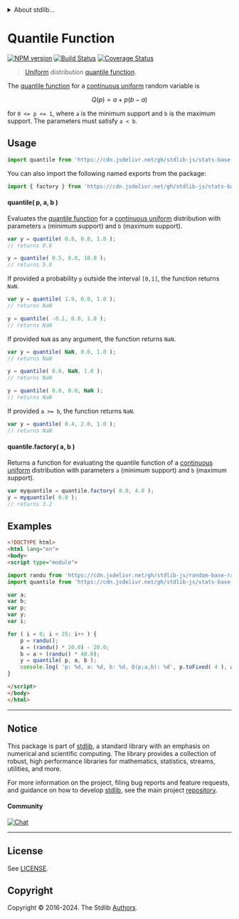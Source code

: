 <!--

@license Apache-2.0

Copyright (c) 2018 The Stdlib Authors.

Licensed under the Apache License, Version 2.0 (the "License");
you may not use this file except in compliance with the License.
You may obtain a copy of the License at

   http://www.apache.org/licenses/LICENSE-2.0

Unless required by applicable law or agreed to in writing, software
distributed under the License is distributed on an "AS IS" BASIS,
WITHOUT WARRANTIES OR CONDITIONS OF ANY KIND, either express or implied.
See the License for the specific language governing permissions and
limitations under the License.

-->


<details>
  <summary>
    About stdlib...
  </summary>
  <p>We believe in a future in which the web is a preferred environment for numerical computation. To help realize this future, we've built stdlib. stdlib is a standard library, with an emphasis on numerical and scientific computation, written in JavaScript (and C) for execution in browsers and in Node.js.</p>
  <p>The library is fully decomposable, being architected in such a way that you can swap out and mix and match APIs and functionality to cater to your exact preferences and use cases.</p>
  <p>When you use stdlib, you can be absolutely certain that you are using the most thorough, rigorous, well-written, studied, documented, tested, measured, and high-quality code out there.</p>
  <p>To join us in bringing numerical computing to the web, get started by checking us out on <a href="https://github.com/stdlib-js/stdlib">GitHub</a>, and please consider <a href="https://opencollective.com/stdlib">financially supporting stdlib</a>. We greatly appreciate your continued support!</p>
</details>

# Quantile Function

[![NPM version][npm-image]][npm-url] [![Build Status][test-image]][test-url] [![Coverage Status][coverage-image]][coverage-url] <!-- [![dependencies][dependencies-image]][dependencies-url] -->

> [Uniform][uniform-distribution] distribution [quantile function][quantile-function].

<section class="intro">

The [quantile function][quantile-function] for a [continuous uniform][uniform-distribution] random variable is

<!-- <equation class="equation" label="eq:uniform_quantile_function" align="center" raw="Q(p) = a + p (b - a)" alt="Quantile function for a continuous uniform distribution."> -->

```math
Q(p) = a + p (b - a)
```

<!-- <div class="equation" align="center" data-raw-text="Q(p) = a + p (b - a)" data-equation="eq:uniform_quantile_function">
    <img src="https://cdn.jsdelivr.net/gh/stdlib-js/stdlib@51534079fef45e990850102147e8945fb023d1d0/lib/node_modules/@stdlib/stats/base/dists/uniform/quantile/docs/img/equation_uniform_quantile_function.svg" alt="Quantile function for a continuous uniform distribution.">
    <br>
</div> -->

<!-- </equation> -->

for `0 <= p <= 1`, where `a` is the minimum support and `b` is the maximum support. The parameters must satisfy `a < b`.

</section>

<!-- /.intro -->



<section class="usage">

## Usage

```javascript
import quantile from 'https://cdn.jsdelivr.net/gh/stdlib-js/stats-base-dists-uniform-quantile@esm/index.mjs';
```

You can also import the following named exports from the package:

```javascript
import { factory } from 'https://cdn.jsdelivr.net/gh/stdlib-js/stats-base-dists-uniform-quantile@esm/index.mjs';
```

#### quantile( p, a, b )

Evaluates the [quantile function][quantile-function] for a [continuous uniform][uniform-distribution] distribution with parameters `a` (minimum support) and `b` (maximum support).

```javascript
var y = quantile( 0.8, 0.0, 1.0 );
// returns 0.8

y = quantile( 0.5, 0.0, 10.0 );
// returns 5.0
```

If provided a probability `p` outside the interval `[0,1]`, the function returns `NaN`.

```javascript
var y = quantile( 1.9, 0.0, 1.0 );
// returns NaN

y = quantile( -0.1, 0.0, 1.0 );
// returns NaN
```

If provided `NaN` as any argument, the function returns `NaN`.

```javascript
var y = quantile( NaN, 0.0, 1.0 );
// returns NaN

y = quantile( 0.0, NaN, 1.0 );
// returns NaN

y = quantile( 0.0, 0.0, NaN );
// returns NaN
```

If provided `a >= b`, the function returns `NaN`.

```javascript
var y = quantile( 0.4, 2.0, 1.0 );
// returns NaN
```

#### quantile.factory( a, b )

Returns a function for evaluating the quantile function of a [continuous uniform][uniform-distribution] distribution with parameters `a` (minimum support) and `b` (maximum support).

```javascript
var myquantile = quantile.factory( 0.0, 4.0 );
y = myquantile( 0.8 );
// returns 3.2
```

</section>

<!-- /.usage -->

<section class="examples">

## Examples

<!-- eslint no-undef: "error" -->

```html
<!DOCTYPE html>
<html lang="en">
<body>
<script type="module">

import randu from 'https://cdn.jsdelivr.net/gh/stdlib-js/random-base-randu@esm/index.mjs';
import quantile from 'https://cdn.jsdelivr.net/gh/stdlib-js/stats-base-dists-uniform-quantile@esm/index.mjs';

var a;
var b;
var p;
var y;
var i;

for ( i = 0; i < 25; i++ ) {
    p = randu();
    a = (randu() * 20.0) - 20.0;
    b = a + (randu() * 40.0);
    y = quantile( p, a, b );
    console.log( 'p: %d, a: %d, b: %d, Q(p;a,b): %d', p.toFixed( 4 ), a.toFixed( 4 ), b.toFixed( 4 ), y.toFixed( 4 ) );
}

</script>
</body>
</html>
```

</section>

<!-- /.examples -->

<!-- Section for related `stdlib` packages. Do not manually edit this section, as it is automatically populated. -->

<section class="related">

</section>

<!-- /.related -->

<!-- Section for all links. Make sure to keep an empty line after the `section` element and another before the `/section` close. -->


<section class="main-repo" >

* * *

## Notice

This package is part of [stdlib][stdlib], a standard library with an emphasis on numerical and scientific computing. The library provides a collection of robust, high performance libraries for mathematics, statistics, streams, utilities, and more.

For more information on the project, filing bug reports and feature requests, and guidance on how to develop [stdlib][stdlib], see the main project [repository][stdlib].

#### Community

[![Chat][chat-image]][chat-url]

---

## License

See [LICENSE][stdlib-license].


## Copyright

Copyright &copy; 2016-2024. The Stdlib [Authors][stdlib-authors].

</section>

<!-- /.stdlib -->

<!-- Section for all links. Make sure to keep an empty line after the `section` element and another before the `/section` close. -->

<section class="links">

[npm-image]: http://img.shields.io/npm/v/@stdlib/stats-base-dists-uniform-quantile.svg
[npm-url]: https://npmjs.org/package/@stdlib/stats-base-dists-uniform-quantile

[test-image]: https://github.com/stdlib-js/stats-base-dists-uniform-quantile/actions/workflows/test.yml/badge.svg?branch=v0.2.2
[test-url]: https://github.com/stdlib-js/stats-base-dists-uniform-quantile/actions/workflows/test.yml?query=branch:v0.2.2

[coverage-image]: https://img.shields.io/codecov/c/github/stdlib-js/stats-base-dists-uniform-quantile/main.svg
[coverage-url]: https://codecov.io/github/stdlib-js/stats-base-dists-uniform-quantile?branch=main

<!--

[dependencies-image]: https://img.shields.io/david/stdlib-js/stats-base-dists-uniform-quantile.svg
[dependencies-url]: https://david-dm.org/stdlib-js/stats-base-dists-uniform-quantile/main

-->

[chat-image]: https://img.shields.io/gitter/room/stdlib-js/stdlib.svg
[chat-url]: https://app.gitter.im/#/room/#stdlib-js_stdlib:gitter.im

[stdlib]: https://github.com/stdlib-js/stdlib

[stdlib-authors]: https://github.com/stdlib-js/stdlib/graphs/contributors

[umd]: https://github.com/umdjs/umd
[es-module]: https://developer.mozilla.org/en-US/docs/Web/JavaScript/Guide/Modules

[deno-url]: https://github.com/stdlib-js/stats-base-dists-uniform-quantile/tree/deno
[deno-readme]: https://github.com/stdlib-js/stats-base-dists-uniform-quantile/blob/deno/README.md
[umd-url]: https://github.com/stdlib-js/stats-base-dists-uniform-quantile/tree/umd
[umd-readme]: https://github.com/stdlib-js/stats-base-dists-uniform-quantile/blob/umd/README.md
[esm-url]: https://github.com/stdlib-js/stats-base-dists-uniform-quantile/tree/esm
[esm-readme]: https://github.com/stdlib-js/stats-base-dists-uniform-quantile/blob/esm/README.md
[branches-url]: https://github.com/stdlib-js/stats-base-dists-uniform-quantile/blob/main/branches.md

[stdlib-license]: https://raw.githubusercontent.com/stdlib-js/stats-base-dists-uniform-quantile/main/LICENSE

[uniform-distribution]: https://en.wikipedia.org/wiki/Uniform_distribution_%28continuous%29

[quantile-function]: https://en.wikipedia.org/wiki/Quantile_function

</section>

<!-- /.links -->
